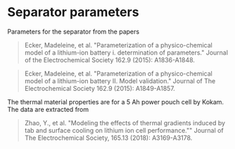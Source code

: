 # Separator parameters

Parameters for the separator from the papers

> Ecker, Madeleine, et al. "Parameterization of a physico-chemical model of a lithium-ion battery i. determination of parameters." Journal of the Electrochemical Society 162.9 (2015): A1836-A1848.

> Ecker, Madeleine, et al. "Parameterization of a physico-chemical model of a lithium-ion battery II. Model validation." Journal of The Electrochemical Society 162.9 (2015): A1849-A1857.

The thermal material properties are for a 5 Ah power pouch cell by Kokam. The data are extracted from

> Zhao, Y., et al. "Modeling the effects of thermal gradients induced by tab and surface cooling on lithium ion cell performance."" Journal of The Electrochemical Society, 165.13 (2018): A3169-A3178.
